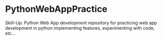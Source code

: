 # PythonWebAppPractice
Skill-Up: Python Web App development
repository for practicing web app development in python
implementing features, experimenting with code, etc...
